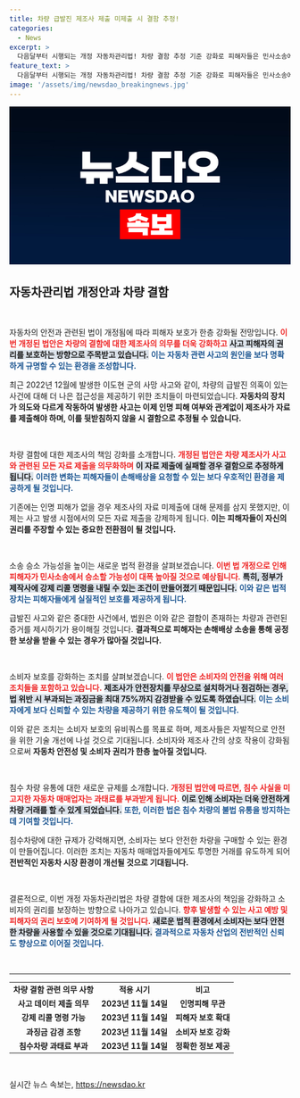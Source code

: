 ```yaml
---
title: 차량 급발진 제조사 제출 미제출 시 결함 추정!
categories:
  - News
excerpt: >
  다음달부터 시행되는 개정 자동차관리법! 차량 결함 추정 기준 강화로 피해자들은 민사소송에서 승소 가능성이 높아집니다. 급발진 사고가 잦은 가운데, 이제는 제조사가 반드시 관련 자료를 제출해야 하고, 미이행 시 결함으로 간주됩니다. 소비자 보호 대책이 새롭게 도입됩니다!
feature_text: >
  다음달부터 시행되는 개정 자동차관리법! 차량 결함 추정 기준 강화로 피해자들은 민사소송에서 승소 가능성이 높아집니다. 급발진 사고가 잦은 가운데, 이제는 제조사가 반드시 관련 자료를 제출해야 하고, 미이행 시 결함으로 간주됩니다. 소비자 보호 대책이 새롭게 도입됩니다!
image: '/assets/img/newsdao_breakingnews.jpg'
---
```


<p><img src="/assets/img/newsdao_breakingnews.jpg" alt="implanttips 속보" /></p>

<h2 data-ke-size="size26">자동차관리법 개정안과 차량 결함</h2>

<p data-ke-size="size16">&nbsp;</p>

<p>자동차의 안전과 관련된 법이 개정됨에 따라 피해자 보호가 한층 강화될 전망입니다. <b><span style="color: #ee2323;">이번 개정된 법안은 차량의 결함에 대한 제조사의 의무를 더욱 강화하고</span></b> <b><span style="background-color: #21538527;">사고 피해자의 권리를 보호하는 방향으로 주목받고 있습니다.</span></b> <b><span style="color: #1a5490;">이는 자동차 관련 사고의 원인을 보다 명확하게 규명할 수 있는 환경을 조성합니다.</span></b> </p>

<p>최근 2022년 12월에 발생한 이도현 군의 사망 사고와 같이, 차량의 급발진 의혹이 있는 사건에 대해 더 나은 접근성을 제공하기 위한 조치들이 마련되었습니다. <b>자동차의 장치가 의도와 다르게 작동하여 발생한 사고는 이제 인명 피해 여부와 관계없이 제조사가 자료를 제출해야 하며, 이를 뒷받침하지 않을 시 결함으로 추정될 수 있습니다.</b></p>

<p data-ke-size="size16">&nbsp;</p>

<p>차량 결함에 대한 제조사의 책임 강화를 소개합니다. <b><span style="color: #ee2323;">개정된 법안은 차량 제조사가 사고와 관련된 모든 자료 제출을 의무화하며</span></b> <b><span style="background-color: #21538527;">이 자료 제출에 실패할 경우 결함으로 추정하게 됩니다.</span></b> <b><span style="color: #1a5490;">이러한 변화는 피해자들이 손해배상을 요청할 수 있는 보다 우호적인 환경을 제공하게 될 것입니다.</span></b> </p>

<p>기존에는 인명 피해가 없을 경우 제조사의 자료 미제출에 대해 문제를 삼지 못했지만, 이제는 사고 발생 시점에서의 모든 자료 제출을 강제하게 됩니다. <b>이는 피해자들이 자신의 권리를 주장할 수 있는 중요한 전환점이 될 것입니다.</b></p>

<p data-ke-size="size16">&nbsp;</p>

<p>소송 승소 가능성을 높이는 새로운 법적 환경을 살펴보겠습니다. <b><span style="color: #ee2323;">이번 법 개정으로 인해 피해자가 민사소송에서 승소할 가능성이 대폭 높아질 것으로 예상됩니다.</span></b> <b><span style="background-color: #21538527;">특히, 정부가 제작사에 강제 리콜 명령을 내릴 수 있는 조건이 만들어졌기 때문입니다.</span></b> <b><span style="color: #1a5490;">이와 같은 법적 장치는 피해자들에게 실질적인 보호를 제공하게 됩니다.</span></b></p>

<p>급발진 사고와 같은 중대한 사건에서, 법원은 이와 같은 결함이 존재하는 차량과 관련된 증거를 제시하기가 용이해질 것입니다. <b>결과적으로 피해자는 손해배상 소송을 통해 공정한 보상을 받을 수 있는 경우가 많아질 것입니다.</b></p>

<p data-ke-size="size16">&nbsp;</p>

<p>소비자 보호를 강화하는 조치를 살펴보겠습니다. <b><span style="color: #ee2323;">이 법안은 소비자의 안전을 위해 여러 조치들을 포함하고 있습니다.</span></b> <b><span style="background-color: #21538527;">제조사가 안전장치를 무상으로 설치하거나 점검하는 경우, 법 위반 시 부과되는 과징금을 최대 75%까지 감경받을 수 있도록 하였습니다.</span></b> <b><span style="color: #1a5490;">이는 소비자에게 보다 신뢰할 수 있는 차량을 제공하기 위한 유도책이 될 것입니다.</span></b></p>

<p>이와 같은 조치는 소비자 보호의 유비쿼스를 목표로 하며, 제조사들은 자발적으로 안전을 위한 기술 개선에 나설 것으로 기대됩니다. 소비자와 제조사 간의 상호 작용이 강화됨으로써 <b>자동차 안전성 및 소비자 권리가 한층 높아질 것입니다.</b></p>

<p data-ke-size="size16">&nbsp;</p>

<p>침수 차량 유통에 대한 새로운 규제를 소개합니다. <b><span style="color: #ee2323;">개정된 법안에 따르면, 침수 사실을 미고지한 자동차 매매업자는 과태료를 부과받게 됩니다.</span></b> <b><span style="background-color: #21538527;">이로 인해 소비자는 더욱 안전하게 차량 거래를 할 수 있게 되었습니다.</span></b> <b><span style="color: #1a5490;">또한, 이러한 법은 침수 차량의 불법 유통을 방지하는 데 기여할 것입니다.</span></b></p>

<p>침수차량에 대한 규제가 강력해지면, 소비자는 보다 안전한 차량을 구매할 수 있는 환경이 만들어집니다. 이러한 조치는 자동차 매매업자들에게도 투명한 거래를 유도하게 되어 <b>전반적인 자동차 시장 환경이 개선될 것으로 기대됩니다.</b></p>

<p data-ke-size="size16">&nbsp;</p>

<p>결론적으로, 이번 개정 자동차관리법은 차량 결함에 대한 제조사의 책임을 강화하고 소비자의 권리를 보장하는 방향으로 나아가고 있습니다. <b><span style="color: #ee2323;">향후 발생할 수 있는 사고 예방 및 피해자의 권리 보호에 기여하게 될 것입니다.</span></b> <b><span style="background-color: #21538527;">새로운 법적 환경에서 소비자는 보다 안전한 차량을 사용할 수 있을 것으로 기대됩니다.</span></b> <b><span style="color: #1a5490;">결과적으로 자동차 산업의 전반적인 신뢰도 향상으로 이어질 것입니다.</span></b> </p>

<p data-ke-size="size16">&nbsp;</p>

<hr>

<table style="width: 100%; border-collapse: collapse;">
  <tr>
    <td style="text-align: center; height: 17px;"><b>차량 결함 관련 의무 사항</b></td>
    <td style="text-align: center; height: 17px;"><b>적용 시기</b></td>
    <td style="text-align: center; height: 17px;"><b>비고</b></td>
  </tr>
  <tr>
    <td style="text-align: center; height: 17px;"><b>사고 데이터 제출 의무</b></td>
    <td style="text-align: center; height: 17px;"><b>2023년 11월 14일</b></td>
    <td style="text-align: center; height: 17px;"><b>인명피해 무관</b></td>
  </tr>
  <tr>
    <td style="text-align: center; height: 17px;"><b>강제 리콜 명령 가능</b></td>
    <td style="text-align: center; height: 17px;"><b>2023년 11월 14일</b></td>
    <td style="text-align: center; height: 17px;"><b>피해자 보호 확대</b></td>
  </tr>
  <tr>
    <td style="text-align: center; height: 17px;"><b>과징금 감경 조항</b></td>
    <td style="text-align: center; height: 17px;"><b>2023년 11월 14일</b></td>
    <td style="text-align: center; height: 17px;"><b>소비자 보호 강화</b></td>
  </tr>
  <tr>
    <td style="text-align: center; height: 17px;"><b>침수차량 과태료 부과</b></td>
    <td style="text-align: center; height: 17px;"><b>2023년 11월 14일</b></td>
    <td style="text-align: center; height: 17px;"><b>정확한 정보 제공</b></td>
  </tr>
</table>

<p data-ke-size="size16">&nbsp;</p>
실시간 뉴스 속보는, <a href="https://newsdao.kr" rel="dofollow">https://newsdao.kr</a>


